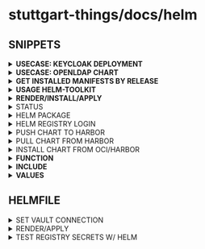 # stuttgart-things/docs/helm

## SNIPPETS

<details><summary><b>USECASE: KEYCLOAK DEPLOYMENT</b></summary>

```bash
cat <<EOF | kubectl apply -f -
---
apiVersion: cert-manager.io/v1
kind: Certificate
metadata:
  name: keycloak
  namespace: keycloak
spec:
  commonName: keycloak.mycluster.lab.com
  dnsNames:
  - keycloak.mycluster.lab.com
  issuerRef:
    kind: ClusterIssuer
    name: cluster-issuer-approle
  secretName: keycloak.mycluster.lab.com-tls
EOF

cat <<EOF > keycloak-values.yaml
---
auth:
  adminUser: admin
  adminPassword: admin123 # Change this for security
proxy: edge # Useful for running Keycloak behind an Ingress or LoadBalancer
service:
  type: ClusterIP # Change to LoadBalancer if needed

extraEnvVars:
  - name: KEYCLOAK_LOG_LEVEL
    value: DEBUG
  - name: KEYCLOAK_EXTRA_ARGS
    value: "--import-realm"

global:
  defaultStorageClass: nfs4-csi
  storageClass: nfs4-csi
ingress:
  enabled: true
  ingressClassName: nginx
  hostname: keycloak.mycluster.lab.com
  tls: false
  extraTls:
    - hosts:
        - keycloak.mycluster.lab.com
      secretName: keycloak.mycluster.lab.com-tls

startupProbe:
  enabled: true
  failureThreshold: 30
  periodSeconds: 10
EOF

helm upgrade --install keycloak oci://registry-1.docker.io/bitnamicharts/keycloak --version 24.4.9 -n keycloak --create-namespace --values keycloak-values.yaml
```

</details>

<details><summary><b>USECASE: OPENLDAP CHART</b></summary>

```bash
# ADD HELM REPOSIORY + SEARCH FOR CHART/VERSION
helm repo add helm-openldap https://jp-gouin.github.io/helm-openldap/
helm repo update
helm search repo openldap
```

```bash
# GET DEFAULTS AS FILE
helm show values helm-openldap/openldap-stack-ha --version 4.3.1 > openldap-values.yaml
```

```bash
# USED VALUES
cat <<EOF > openldap-values.yaml
---
replicaCount: 1
replication:
  enabled: false
persistence:
  enabled: false
ltb-passwd:
  enabled : true
  ingress:
    enabled: true
    ingressClassName: nginx
    hosts:
    - "ssl-ldap2.mycluster.lab.com"
phpldapadmin:
  enabled: true
  ingress:
    enabled: true
    ingressClassName: nginx
    path: /
    hosts:
    - phpldapadmin.mycluster.lab.com
EOF
```

```bash
## HELM INSTALL
helm upgrade --install openldap helm-openldap/openldap-stack-ha --values openldap-values.yaml -n openldap --create-namespace
```

```bash
## REQUIREMENTS
sudo apt install ldap-utils -y
kubectl port-forward svc/openldap -n openldap 1389:389
```

## SEARCH

```bash
ldapsearch -x -H ldap://localhost:1389 -D "cn=admin,dc=example,dc=org" -W -b "dc=example,dc=org"
#Not@SecurePassw0rd
```

## CREATE GROUPS

```bash
cat <<EOF > ou_groups.ldif
dn: ou=groups,dc=example,dc=org
objectClass: organizationalUnit
ou: groups
EOF

cat <<EOF > group.ldif
dn: cn=developers,ou=groups,dc=example,dc=org
objectClass: top
objectClass: posixGroup
cn: developers
gidNumber: 1001
EOF
```

```bash
ldapadd -x -H ldap://localhost:1389 -D "cn=admin,dc=example,dc=org" -W -f ou_groups.ldif
ldapadd -x -H ldap://localhost:1389 -D "cn=admin,dc=example,dc=org" -W -f group.ldif
```

## CREATE USERS

```bash
cat <<EOF > user.ldif
dn: uid=johndoe,ou=users,dc=example,dc=org
objectClass: top
objectClass: person
objectClass: organizationalPerson
objectClass: inetOrgPerson
objectClass: posixAccount
objectClass: shadowAccount
uid: johndoe
cn: John Doe
sn: Doe
mail: johndoe@example.com
uidNumber: 1001
gidNumber: 1001
homeDirectory: /home/johndoe
loginShell: /bin/bash
userPassword: {SSHA}gprTucQeJjW+66qAGkmShgQ3IJrwY0ER
EOF
```

```bash
# CREATE PASSWORD
slappasswd -h {SSHA} -s hallobibi
ldapadd -x -H ldap://localhost:1389 -D "cn=admin,dc=example,dc=org" -W -f user.ldif 
```

## ADD USER TO GROUP

```bash
cat <<EOF > group_modify.ldif
dn: cn=developers,ou=groups,dc=example,dc=org
changetype: modify
add: memberUid
memberUid: johndoe
EOF
```

```bash
ldapmodify -x -H ldap://localhost:1389 -D "cn=admin,dc=example,dc=org" -W -f group_modify.ldif
````

```bash
## SEARCH USERS
ldapsearch -x -H ldap://localhost:1389 -D "cn=admin,dc=example,dc=org" -W -b "dc=example,dc=org" # GENERAL
ldapsearch -x -H ldap://localhost:1389 -D "cn=admin,dc=example,dc=org" -W -b "dc=example,dc=org" "(objectClass=posixAccount)"
ldapsearch -x -H ldap://localhost:1389 -D "cn=admin,dc=example,dc=org" -W -b "dc=example,dc=org" "(objectClass=posixGroup)"
ldapsearch -x -H ldap://localhost:1389 -D "cn=admin,dc=example,dc=org" -W -b "dc=example,dc=org" "(&(objectClass=posixGroup)(cn=developers))" memberUid
```

```python
# PYTHON LDAP USER LOGIN TEST SCRIPT
cat <<EOF > ldap_login.py
import os
from ldap3 import Server, Connection, ALL, SIMPLE
import getpass

# LDAP Server Configuration
LDAP_SERVER = "ldap://localhost:1389"  # Change to your LDAP server
BASE_DN = "dc=example,dc=org"  # Adjust to match your LDAP structure
USER_DN_FORMAT = "uid={},ou=users," + BASE_DN  # Adjust based on your LDAP structure

# Retrieve Admin Credentials from Environment Variables
ADMIN_DN = "cn=admin," + BASE_DN
ADMIN_PASSWORD = os.getenv("LDAP_ADMIN_PASSWORD", "fallback-password")  # Use a secure method

def authenticate(username, password):
    """ Authenticate user against the LDAP server """
    user_dn = USER_DN_FORMAT.format(username)
    try:
        conn = Connection(LDAP_SERVER, user=user_dn, password=password, authentication=SIMPLE, auto_bind=True)
        print("[✅] Authentication successful for user:", username)
        conn.unbind()
        return True
    except Exception as e:
        print("[❌] Authentication failed:", e)
        return False

def search_user(username):
    """ Search for a user in LDAP """
    try:
        server = Server(LDAP_SERVER, get_info=ALL)
        conn = Connection(server, ADMIN_DN, ADMIN_PASSWORD, auto_bind=True)

        search_filter = f"(uid={username})"
        conn.search(BASE_DN, search_filter, attributes=['cn', 'mail'])

        if conn.entries:
            print(f"[🔍] Found user: {conn.entries[0]}")
        else:
            print("[⚠️] User not found.")

        conn.unbind()
    except Exception as e:
        print("[❌] Error searching for user:", e)

if __name__ == "__main__":
    username = input("Enter username: ")
    password = getpass.getpass("Enter password: ")

    if authenticate(username, password):
        search_user(username)  # Optional: Retrieve user details
    else:
        print("Login failed. Please try again.")
EOF
```

```bash
pip install ldap3 
export LDAP_ADMIN_PASSWORD="Not@SecurePassw0rd"
python3 ldap_login.py
```

</details>

<details><summary><b>GET INSTALLED MANIFESTS BY RELEASE</b></summary>

```bash
helm get manifest ghr-install-configure-docker-sthings-cicd -n arc-runners
```

</details>

<details><summary><b>USAGE HELM-TOOLKIT</b></summary>

```bash
CHART_NAME=test-chart

mkdir -p ${CHART_NAME}/templates

cat <<EOF > ${CHART_NAME}/Chart.yaml
apiVersion: v2
name: ${CHART_NAME}
description: A Helm chart for Kubernetes
type: application
version: v0.1.0
appVersion: v0.1.0
dependencies:
  - name: sthings-helm-toolkit
    version: 2.4.74
    repository: oci://eu.gcr.io/stuttgart-things
EOF

cat <<EOF > ${CHART_NAME}/values.yaml
---
EOF

cd ${CHART_NAME}
helm dep update
```

what (library) templates should be included in the templates dir?
- everything which the chart can/should be render (= the app should support)

-> example: we provide ingress, custom-resource in the chart but we will not add values for it. the user can use it later by adding values to it but those values are (mostly) depending on a env and therefor non default for an application.

```bash
helm upgrade --install homerun-light-mock . -n homerun-light-mock --create-namespace --set namespace=homerun-light-mock
```

```bash
helm uninstall homerun-light-mock -n homerun-light-mock
```

```bash
helmfile template k8s/helmfile.yaml -e homerun-dev
```

</details>

<details><summary><b>RENDER/INSTALL/APPLY</b></summary>

```bash
helm template <CHART>
helm upgrade --install test <CHART> -n test --create-namespace
helm template <CHART> | kubectl apply -f -
```

</details>

<details><summary>STATUS</summary>

```bash
helm status vault -n vault
helm get manifest vault -n vault
```

</details>

<details><summary>HELM PACKAGE</summary>

```bash
helm package <DIR-TO-HELM-CHART>
```

</details>

<details><summary>HELM REGISTRY LOGIN</summary>

```bash
helm registry login -u sthings -p <REPLACE-ME> scr.tiab.labda.sva.de
```

</details>

<details><summary>PUSH CHART TO HARBOR</summary>

```bash
helm push sthings-demo-news-0.1.0.tgz oci://scr.tiab.labda.sva.de/sthings-k8s-operator/
```

</details>

<details><summary>PULL CHART FROM HARBOR</summary>

```bash
helm pull oci://scr.tiab.labda.sva.de/sthings-k8s-operator/sthings-demo-news --version 0.1.0
```

</details>

<details><summary>INSTALL CHART FROM OCI/HARBOR</summary>

```bash
helm install --upgrade sthings-operator oci://scr.tiab.labda.sva.de/sthings-k8s-operator/sthings-demo-news --version 0.1.0
```

</details>

<details><summary><b>FUNCTION</b></summary>

```yaml
# ./<CHART>/templates/_helpers.tpl

{{- define "run" -}}
{{- $envVar := first . -}}
{{- $runName := index . 1 -}}
{{- $run := index . 2 -}}
---
apiVersion: tekton.dev/{{ $run.apiVersion | default "v1" }}
kind: {{ $run.kind | default "Pipeline" }}Run
metadata:
  name: {{ $run.name }}{{- if $run.addRandomDateToRunName }}-{{ now | date "060102-1504" }}{{- end }}
  namespace: {{ $run.namespace | default $envVar.Values.defaultNamespace }}
{{- if $run.annotations }}
  annotations:
  {{- range $key, $value := $run.annotations }}
    {{ $key }}: {{ $value | quote }}
{{- end }}{{- end }}
spec:
  {{ $run.kind | replace "Run" "" | lower | default "pipeline" }}Ref:
{{- if $run.ref }}
    name: {{ $run.ref }}
{{ else }}
    resolver: {{ $run.resolver }}
    params:
    {{- range $k, $v := $run.resolverParams }}
      - name: {{ $k }}
        value: {{ $v | quote -}}
    {{ end }}
{{ end }}
  workspaces:
  {{- range $k, $v := $run.workspaces }}
    - name: {{ $k }}
    {{- if eq $v.workspaceKind "csi" }}
      csi:
        driver: {{ $v.secretProviderDriver }}
        readOnly: true
        volumeAttributes:
          secretProviderClass: {{ $v.secretProviderClass }}{{ end }}
    {{- if eq $v.workspaceKind "volumeClaimTemplate" }}
      volumeClaimTemplate:
        spec:
          storageClassName: {{ $v.storageClassName }}
          accessModes:
          - {{ $v.accessModes }}
          resources:
            requests:
              storage: {{ $v.storage }}{{ end }}
  {{- if or (ne $v.workspaceKind "volumeClaimTemplate") }}{{- if or (ne $v.workspaceKind "csi") }}
    {{- if eq $v.workspaceKind "emptyDir" }}
      emptyDir: {}{{ else }}
      {{ $v.workspaceKind }}:
        {{ $v.workspaceKind | replace "persistentVolumeClaim" "claim" }}Name: {{ $v.workspaceRef }}{{ end }}{{ end }}
  {{ end }}{{ end }}
  params:
  {{- range $k, $v := $run.params }}
    - name: {{ $k }}
      value: {{ $v | quote -}}
  {{ end }}
  {{- if $run.listParams }}
  {{- range $k, $v := $run.listParams }}
    - name: {{ $k }}
      value:
      {{- range $v }}
        - {{ . | quote }}
      {{- end }}
  {{ end }}
  {{ end }}
{{- end }}

{{/*
stuttgart-things/patrick.hermann@sva.de/2022
*/}}

```

</details>

<details><summary><b>INCLUDE</b></summary>

```yaml
# ./<CHART>/templates/runs.yaml

{{ if .Values.enableRuns }}
{{- $envVar := . -}}
{{- range $runName, $runTpl := .Values.runs -}}
{{ include "run" (list $envVar $runName $runTpl) }}
{{ end -}}
{{ end }}
```

</details>

<details><summary><b>VALUES</b></summary>

```yaml
# ./<CHART>/values.yaml
---
enableRuns: true

runs:
  build-kaniko:
    name: build-kaniko-image-scaffolder
    addRandomDateToRunName: true
    namespace: tektoncd
    kind: Pipeline
    ref: build-kaniko-image
    params:
      gitRepoUrl: https://github.<ENT>.com/<USER>/scaffolder.git
      gitRevision: add-tekton-pipelinerun-template
      gitWorkspaceSubdirectory: /kaniko/scaffolder
      dockerfile: Dockerfile
      context: /kaniko/scaffolder
      image: akswkstekton.azurecr.io/scaffolder
      tag: v4
    workspaces:
      shared-workspace:
        workspaceKind: volumeClaimTemplate
        storageClassName: longhorn
        accessModes: ReadWriteMany
        storage: 2Gi
      dockerconfig:
        workspaceKind: csi
        secretProviderDriver: secrets-store.csi.k8s.io
        secretProviderClass: vault-kaniko-creds
      basic-auth:
        workspaceKind: csi
        secretProviderDriver: secrets-store.csi.k8s.io
        secretProviderClass: vault-git-creds
```

</details>

## HELMFILE

<details><summary>SET VAULT CONNECTION</summary>

```bash
export VAULT_ADDR=https://${VAULT_FQDN}}
export VAULT_NAMESPACE=root

# APPROLE AUTH
export VAULT_AUTH_METHOD=approle
export VAULT_ROLE_ID=${VAULT_ROLE_ID}
export VAULT_SECRET_ID=${VAULT_SECRET_ID}

# TOKEN AUTH
export VAULT_AUTH_METHOD=token #default
export VAULT_TOKEN=${VAULT_TOKEN}
```

</details>

<details><summary>RENDER/APPLY</summary>

```bash
helmfile template --environment labul-pve-dev
helmfile sync --environment labul-pve-dev
```

</details>

<details><summary> TEST REGISTRY SECRETS W/ HELM</summary>

```bash
kubectl run helm-pod -it --rm --image alpine/k8s:1.24.15 -- sh

mkdir -p ~/.docker/
cat <<EOF > ~/.docker/config.json
{"auths": #...
EOF

helm repo add bitnami https://charts.bitnami.com/bitnami
helm repo update
helm pull bitnami/nginx --version 15.1.0
tar xvfz nginx-15.1.0.tgz
yq e -i '.version = "9.9.9"' nginx/Chart.yaml
helm package nginx
helm push nginx-9.9.9.tgz oci://eu.gcr.io/stuttgart-things/
```

</details>
